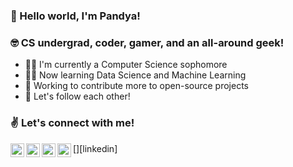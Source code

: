 ### 👋 Hello world, I'm Pandya! 

### 🤓 CS undergrad, coder, gamer, and an all-around geek!

- 👨‍🎓 I'm currently a Computer Science sophomore
- 👨‍💻 Now learning Data Science and Machine Learning
- 🔨 Working to contribute more to open-source projects
- 🤝 Let's follow each other!

### ✌ Let's connect with me!

[<img align="left" alt="Pandya Athallah Erlambang | LinkedIn" width="22px" src="https://cdn.jsdelivr.net/npm/simple-icons@v3/icons/linkedin.svg" />][linkedin]
[<img align="left" alt="Pandya Athallah Erlambang | Twitter" width="22px" src="https://cdn.jsdelivr.net/npm/simple-icons@v3/icons/twitter.svg" />][twitter]
[<img align="left" alt="Pandya Athallah Erlambang | Instagram" width="22px" src="https://cdn.jsdelivr.net/npm/simple-icons@v3/icons/instagram.svg" />][instagram]
[<img align="left" alt="Pandya Athallah Erlambang | Steam" width="22px" src="https://cdn.jsdelivr.net/npm/simple-icons@v3/icons/steam.svg" />][steam]

[twitter]: https://twitter.com/pandya_ae
[instagram]: https://instagram.com/pandya.ae
[steam]: https://steamcommunity.com/id/panthaer